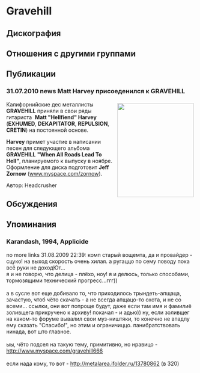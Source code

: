 # Gravehill



## Дискография


## Отношения с другими группами


## Публикации

### 31.07.2010 news Matt Harvey присоеденился к GRAVEHILL

<P><IMG border=0 hspace=5 alt="" vspace=5 align=right src="/images/news_rus/2010.07/16987.jpg" width=203 height=250>Калифорнийские дес металлисты <B itxtvisited="1">GRAVEHILL</B> приняли в свои ряды гитариста&nbsp; <B itxtvisited="1">Matt "Hellfiend" Harvey</B> (<B itxtvisited="1">EXHUMED</B>, <B itxtvisited="1">DEKAPITATOR</B>, <B itxtvisited="1">REPULSION</B>, <B itxtvisited="1">CRETIN</B>) на постоянной основе.</P>
<P><STRONG>Harvey</STRONG> примет участие в написании песен для следующего альбома <B itxtvisited="1">GRAVEHILL</B> <B itxtvisited="1">"When All Roads Lead To Hell"</B>, планируемого к выпуску в ноябре. Оформление для диска подготовит <STRONG>Jeff Zornow</STRONG> (<A href="http://www.myspace.com/zornow">www.myspace.com/zornow</A>).</P>
Автор: Headcrusher


## Обсуждения


## Упоминания

### Karandash, 1994, Applicide

no more links 31.08.2009 22:39:
комп старый вощемта, да и провайдер - сцуко! на выход скорость очень хилая. а ругаццо по сему поводу пока всё руки не доходЮт... <BR>я и не говорю, что делица - плёхо, ноу! я и делюсь, только способами, тормозящими технический прогресс...ггг))<BR><BR>а в сусле вот еще добивало то, что приходилось трындеть-апщаца, зачастую, чтоб чёто скачать - а не всегда апщацо-то охота, и не со всеми... ссылки, они вот попроще будут, даже если там имя и фамилиё золивщега прикручено к архиву! покачал - и адью)) ну, если золивщег на каком-то форуме вывалил свои муз-ништяки, то конечно не впадлу ему сказать "Спасибо!", но этим и ограничиццо. панибратствовать нинада, вот што главное. <BR><BR>ыы, чёто подсел на такую тему, примитивно, но нравицо - <A HREF="http://www.myspace.com/gravehill666" TARGET="_blank">http://www.myspace.com/gravehill666</A><BR><BR>если нада кому, то вот - <A HREF="http://metalarea.ifolder.ru/13780862" TARGET="_blank">http://metalarea.ifolder.ru/13780862</A> (в 320)

